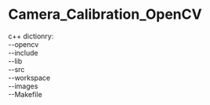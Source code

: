 # Camera_Calibration_OpenCV

c++ dictionry:  
  --opencv  
      --include  
      --lib  
  --src  
  --workspace  
      --images  
  --Makefile  
  

